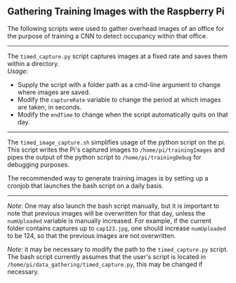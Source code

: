 ## Gathering Training Images with the Raspberry Pi
The following scripts were used to gather overhead images of an office for the 
purpose of training a CNN to detect occupancy within that office.
___
The `timed_capture.py` script captures images at a fixed rate and saves them within a directory.  
*Usage*:  
* Supply the script with a folder path as a cmd-line argument to change where images are saved.
* Modify the `captureRate` variable to change the period at which images are taken, in seconds.
* Modify the `endTime` to change when the script automatically quits on that day.
___
The `timed_image_capture.sh` simplifies usage of the python script on the pi. 
This script writes the Pi's captured images to `/home/pi/trainingImages` and pipes the output 
of the python script to `/home/pi/trainingDebug` for debugging purposes.

The recommended way to generate training images is by setting up a cronjob that launches the bash script on a daily basis.
___
*Note*:
One may also launch the bash script manually, but it is important to note that previous images will be overwritten for that day,
unless the `numUploaded` variable is manually increased. For example, if the current folder contains captures up to `cap123.jpg`,
one should increase `numUploaded` to be 124, so that the previous images are not overwritten.

*Note*: it may be necessary to modify the path to the `timed_capture.py` script. 
The bash script currently assumes that the user's script is located in `/home/pi/data_gathering/timed_capture.py`, this may be changed if necessary.


